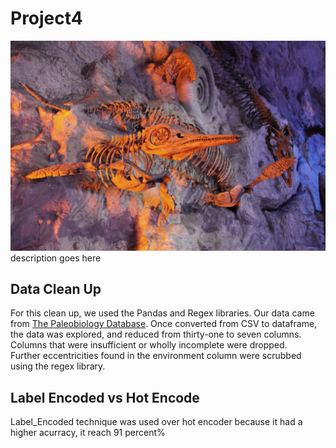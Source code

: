 # Project4
![alt text](read_me_header.jpg)
description goes here

## Data Clean Up
   For this clean up, we used the Pandas and Regex libraries. Our data came from [The Paleobiology Database](https://paleobiodb.org/#/). Once converted from CSV to dataframe, the data was explored, and reduced from thirty-one to seven columns. Columns that were insufficient or wholly incomplete were dropped.\
   Further eccentricities found in the environment column were scrubbed using the regex library.
   
## Label Encoded vs Hot Encode
Label_Encoded technique was used over hot encoder because it had a higher acurracy, it reach 91 percent%
